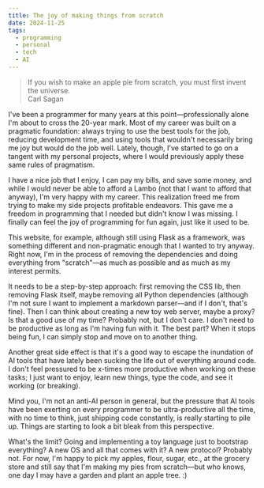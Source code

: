 ```yaml
---
title: The joy of making things from scratch
date: 2024-11-25
tags:
  - programming
  - personal
  - tech
  - AI
---
```

> If you wish to make an apple pie from scratch, you must first invent the universe.  
> Carl Sagan

I've been a programmer for many years at this point—professionally alone I'm about to cross the 20-year mark. Most of my career was built on a pragmatic foundation: always trying to use the best tools for the job, reducing development time, and using tools that wouldn't necessarily bring me joy but would do the job well. Lately, though, I've started to go on a tangent with my personal projects, where I would previously apply these same rules of pragmatism.

I have a nice job that I enjoy, I can pay my bills, and save some money, and while I would never be able to afford a Lambo (not that I want to afford that anyway), I'm very happy with my career. This realization freed me from trying to make my side projects profitable endeavors. This gave me a freedom in programming that I needed but didn't know I was missing. I finally can feel the joy of programming for fun again, just like it used to be.

This website, for example, although still using Flask as a framework, was something different and non-pragmatic enough that I wanted to try anyway. Right now, I'm in the process of removing the dependencies and doing everything from "scratch"—as much as possible and as much as my interest permits.

It needs to be a step-by-step approach: first removing the CSS lib, then removing Flask itself, maybe removing all Python dependencies (although I'm not sure I want to implement a markdown parser—and if I don't, that's fine). Then I can think about creating a new toy web server, maybe a proxy? Is that a good use of my time? Probably not, but I don't care. I don't need to be productive as long as I'm having fun with it. The best part? When it stops being fun, I can simply stop and move on to another thing.

Another great side effect is that it's a good way to escape the inundation of AI tools that have lately been sucking the life out of everything around code. I don't feel pressured to be x-times more productive when working on these tasks; I just want to enjoy, learn new things, type the code, and see it working (or breaking).

Mind you, I'm not an anti-AI person in general, but the pressure that AI tools have been exerting on every programmer to be ultra-productive all the time, with no time to think, just shipping code constantly, is really starting to pile up. Things are starting to look a bit bleak from this perspective.

What's the limit? Going and implementing a toy language just to bootstrap everything? A new OS and all that comes with it? A new protocol? Probably not. For now, I'm happy to pick my apples, flour, sugar, etc., at the grocery store and still say that I'm making my pies from scratch—but who knows, one day I may have a garden and plant an apple tree. :)